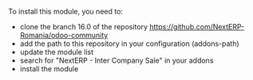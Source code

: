 To install this module, you need to:

- clone the branch 16.0 of the repository
  <https://github.com/NextERP-Romania/odoo-community>
- add the path to this repository in your configuration (addons-path)
- update the module list
- search for "NextERP - Inter Company Sale" in your addons
- install the module
